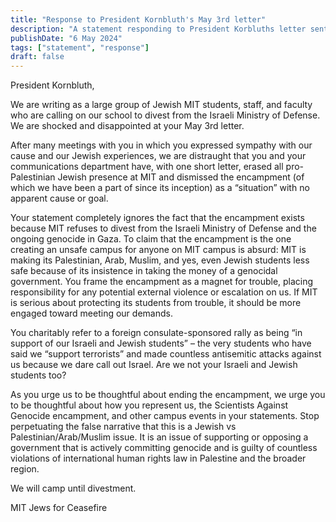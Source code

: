 ```yaml
---
title: "Response to President Kornbluth's May 3rd letter"
description: "A statement responding to President Korbluths letter sent on May 3rd"
publishDate: "6 May 2024"
tags: ["statement", "response"]
draft: false
---
```


President Kornbluth,

We are writing as a large group of Jewish MIT students, staff, and faculty who are calling on our school to divest from the Israeli Ministry of Defense. We are shocked and disappointed at your May 3rd letter.

After many meetings with you in which you expressed sympathy with our cause and our Jewish experiences, we are distraught that you and your communications department have, with one short letter, erased all pro-Palestinian Jewish presence at MIT and dismissed the encampment (of which we have been a part of since its inception) as a “situation” with no apparent cause or goal.

Your statement completely ignores the fact that the encampment exists because MIT refuses to divest from the Israeli Ministry of Defense and the ongoing genocide in Gaza. To claim that the encampment is the one creating an unsafe campus for anyone on MIT campus is absurd: MIT is making its Palestinian, Arab, Muslim, and yes, even Jewish students less safe because of its insistence in taking the money of a genocidal government. You frame the encampment as a magnet for trouble, placing responsibility for any potential external violence or escalation on us. If MIT is serious about protecting its students from trouble, it should be more engaged toward meeting our demands.

You charitably refer to a foreign consulate-sponsored rally as being “in support of our Israeli and Jewish students” – the very students who have said we “support terrorists” and made countless antisemitic attacks against us because we dare call out Israel. Are we not your Israeli and Jewish students too?

As you urge us to be thoughtful about ending the encampment, we urge you to be thoughtful about how you represent us, the Scientists Against Genocide encampment, and other campus events in your statements. Stop perpetuating the false narrative that this is a Jewish vs Palestinian/Arab/Muslim issue. It is an issue of supporting or opposing a government that is actively committing genocide and is guilty of countless violations of international human rights law in Palestine and the broader region.

We will camp until divestment.

MIT Jews for Ceasefire
